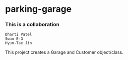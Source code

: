 # parking-garage
### This is a collaboration
```
Dharti Patel
Swan E-G
Hyun-Tae Jin
```
This project creates a Garage and Customer object/class.